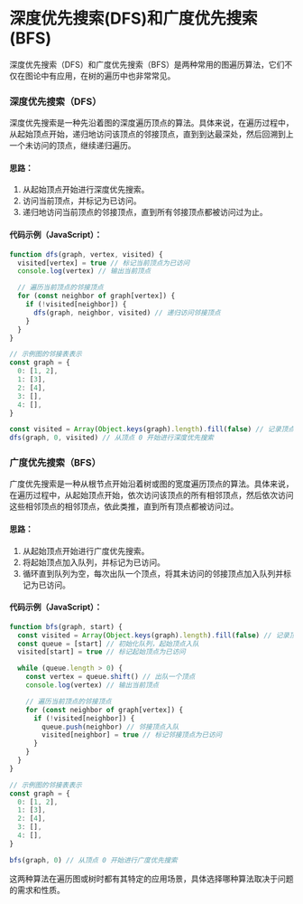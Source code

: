 # 深度优先搜索(DFS)和广度优先搜索(BFS)

深度优先搜索（DFS）和广度优先搜索（BFS）是两种常用的图遍历算法，它们不仅在图论中有应用，在树的遍历中也非常常见。

### 深度优先搜索（DFS）

深度优先搜索是一种先沿着图的深度遍历顶点的算法。具体来说，在遍历过程中，从起始顶点开始，递归地访问该顶点的邻接顶点，直到到达最深处，然后回溯到上一个未访问的顶点，继续递归遍历。

#### 思路：

1. 从起始顶点开始进行深度优先搜索。
2. 访问当前顶点，并标记为已访问。
3. 递归地访问当前顶点的邻接顶点，直到所有邻接顶点都被访问过为止。

#### 代码示例（JavaScript）：

```javascript
function dfs(graph, vertex, visited) {
  visited[vertex] = true // 标记当前顶点为已访问
  console.log(vertex) // 输出当前顶点

  // 遍历当前顶点的邻接顶点
  for (const neighbor of graph[vertex]) {
    if (!visited[neighbor]) {
      dfs(graph, neighbor, visited) // 递归访问邻接顶点
    }
  }
}

// 示例图的邻接表表示
const graph = {
  0: [1, 2],
  1: [3],
  2: [4],
  3: [],
  4: [],
}

const visited = Array(Object.keys(graph).length).fill(false) // 记录顶点是否已访问
dfs(graph, 0, visited) // 从顶点 0 开始进行深度优先搜索
```

### 广度优先搜索（BFS）

广度优先搜索是一种从根节点开始沿着树或图的宽度遍历顶点的算法。具体来说，在遍历过程中，从起始顶点开始，依次访问该顶点的所有相邻顶点，然后依次访问这些相邻顶点的相邻顶点，依此类推，直到所有顶点都被访问过。

#### 思路：

1. 从起始顶点开始进行广度优先搜索。
2. 将起始顶点加入队列，并标记为已访问。
3. 循环直到队列为空，每次出队一个顶点，将其未访问的邻接顶点加入队列并标记为已访问。

#### 代码示例（JavaScript）：

```javascript
function bfs(graph, start) {
  const visited = Array(Object.keys(graph).length).fill(false) // 记录顶点是否已访问
  const queue = [start] // 初始化队列，起始顶点入队
  visited[start] = true // 标记起始顶点为已访问

  while (queue.length > 0) {
    const vertex = queue.shift() // 出队一个顶点
    console.log(vertex) // 输出当前顶点

    // 遍历当前顶点的邻接顶点
    for (const neighbor of graph[vertex]) {
      if (!visited[neighbor]) {
        queue.push(neighbor) // 邻接顶点入队
        visited[neighbor] = true // 标记邻接顶点为已访问
      }
    }
  }
}

// 示例图的邻接表表示
const graph = {
  0: [1, 2],
  1: [3],
  2: [4],
  3: [],
  4: [],
}

bfs(graph, 0) // 从顶点 0 开始进行广度优先搜索
```

这两种算法在遍历图或树时都有其特定的应用场景，具体选择哪种算法取决于问题的需求和性质。
